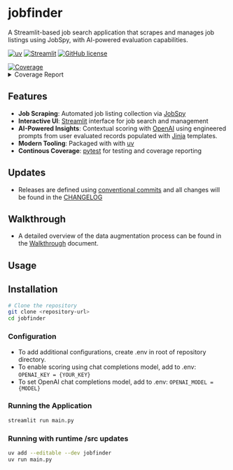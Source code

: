 # jobfinder

A Streamlit-based job search application that scrapes and manages job listings using JobSpy, with AI-powered evaluation capabilities.

[![uv](https://img.shields.io/endpoint?url=https://raw.githubusercontent.com/astral-sh/uv/main/assets/badge/v0.json)](https://github.com/astral-sh/uv)
[![Streamlit](https://static.streamlit.io/badges/streamlit_badge_black_white.svg)](https://streamlit.io/)
[![GitHub license](https://img.shields.io/github/license/maxo99/jobfinder)](https://github.com/maxo99/jobfinder/blob/main/LICENSE)
<!-- Pytest Coverage Comment:Begin --><a href=https://github.com/maxo99/jobfinder/blob/main/README.md><img alt=Coverage src=https://img.shields.io/badge/Coverage-70%25-yellow.svg /></a><details><summary>Coverage Report </summary><table><tr><th>File</th><th>Stmts</th><th>Miss</th><th>Cover</th><th>Missing</th></tr><tbody><tr><td colspan=5><b>src/jobfinder</b></td></tr><tr><td>&nbsp; &nbsp;<a href=https://github.com/maxo99/jobfinder/blob/main/src/jobfinder/__init__.py>__init__.py</a></td><td>30</td><td>3</td><td>90%</td><td><a href=https://github.com/maxo99/jobfinder/blob/main/src/jobfinder/__init__.py#L13>13</a>, <a href=https://github.com/maxo99/jobfinder/blob/main/src/jobfinder/__init__.py#L41-L44>41&ndash;44</a></td></tr><tr><td>&nbsp; &nbsp;<a href=https://github.com/maxo99/jobfinder/blob/main/src/jobfinder/bootstrap.py>bootstrap.py</a></td><td>26</td><td>10</td><td>62%</td><td><a href=https://github.com/maxo99/jobfinder/blob/main/src/jobfinder/bootstrap.py#L23-L31>23&ndash;31</a>, <a href=https://github.com/maxo99/jobfinder/blob/main/src/jobfinder/bootstrap.py#L38>38</a></td></tr><tr><td>&nbsp; &nbsp;<a href=https://github.com/maxo99/jobfinder/blob/main/src/jobfinder/model.py>model.py</a></td><td>154</td><td>9</td><td>94%</td><td><a href=https://github.com/maxo99/jobfinder/blob/main/src/jobfinder/model.py#L93>93</a>, <a href=https://github.com/maxo99/jobfinder/blob/main/src/jobfinder/model.py#L122>122</a>, <a href=https://github.com/maxo99/jobfinder/blob/main/src/jobfinder/model.py#L130>130</a>, <a href=https://github.com/maxo99/jobfinder/blob/main/src/jobfinder/model.py#L132>132</a>, <a href=https://github.com/maxo99/jobfinder/blob/main/src/jobfinder/model.py#L154-L156>154&ndash;156</a>, <a href=https://github.com/maxo99/jobfinder/blob/main/src/jobfinder/model.py#L187>187</a>, <a href=https://github.com/maxo99/jobfinder/blob/main/src/jobfinder/model.py#L207>207</a></td></tr><tr><td>&nbsp; &nbsp;<a href=https://github.com/maxo99/jobfinder/blob/main/src/jobfinder/session.py>session.py</a></td><td>99</td><td>35</td><td>65%</td><td><a href=https://github.com/maxo99/jobfinder/blob/main/src/jobfinder/session.py#L48-L50>48&ndash;50</a>, <a href=https://github.com/maxo99/jobfinder/blob/main/src/jobfinder/session.py#L53-L56>53&ndash;56</a>, <a href=https://github.com/maxo99/jobfinder/blob/main/src/jobfinder/session.py#L59-L60>59&ndash;60</a>, <a href=https://github.com/maxo99/jobfinder/blob/main/src/jobfinder/session.py#L63-L66>63&ndash;66</a>, <a href=https://github.com/maxo99/jobfinder/blob/main/src/jobfinder/session.py#L73>73</a>, <a href=https://github.com/maxo99/jobfinder/blob/main/src/jobfinder/session.py#L87-L88>87&ndash;88</a>, <a href=https://github.com/maxo99/jobfinder/blob/main/src/jobfinder/session.py#L94>94</a>, <a href=https://github.com/maxo99/jobfinder/blob/main/src/jobfinder/session.py#L105>105</a>, <a href=https://github.com/maxo99/jobfinder/blob/main/src/jobfinder/session.py#L120-L122>120&ndash;122</a>, <a href=https://github.com/maxo99/jobfinder/blob/main/src/jobfinder/session.py#L126-L137>126&ndash;137</a>, <a href=https://github.com/maxo99/jobfinder/blob/main/src/jobfinder/session.py#L149>149</a>, <a href=https://github.com/maxo99/jobfinder/blob/main/src/jobfinder/session.py#L153>153</a>, <a href=https://github.com/maxo99/jobfinder/blob/main/src/jobfinder/session.py#L164-L167>164&ndash;167</a></td></tr><tr><td colspan=5><b>src/jobfinder/adapters</b></td></tr><tr><td>&nbsp; &nbsp;<a href=https://github.com/maxo99/jobfinder/blob/main/src/jobfinder/adapters/chat_client.py>chat_client.py</a></td><td>23</td><td>12</td><td>48%</td><td><a href=https://github.com/maxo99/jobfinder/blob/main/src/jobfinder/adapters/chat_client.py#L16-L18>16&ndash;18</a>, <a href=https://github.com/maxo99/jobfinder/blob/main/src/jobfinder/adapters/chat_client.py#L24-L41>24&ndash;41</a></td></tr><tr><td>&nbsp; &nbsp;<a href=https://github.com/maxo99/jobfinder/blob/main/src/jobfinder/adapters/elasticsearch_client.py>elasticsearch_client.py</a></td><td>17</td><td>4</td><td>76%</td><td><a href=https://github.com/maxo99/jobfinder/blob/main/src/jobfinder/adapters/elasticsearch_client.py#L27>27</a>, <a href=https://github.com/maxo99/jobfinder/blob/main/src/jobfinder/adapters/elasticsearch_client.py#L39>39</a>, <a href=https://github.com/maxo99/jobfinder/blob/main/src/jobfinder/adapters/elasticsearch_client.py#L49>49</a>, <a href=https://github.com/maxo99/jobfinder/blob/main/src/jobfinder/adapters/elasticsearch_client.py#L59>59</a></td></tr><tr><td colspan=5><b>src/jobfinder/services</b></td></tr><tr><td>&nbsp; &nbsp;<a href=https://github.com/maxo99/jobfinder/blob/main/src/jobfinder/services/scoring_service.py>scoring_service.py</a></td><td>39</td><td>30</td><td>23%</td><td><a href=https://github.com/maxo99/jobfinder/blob/main/src/jobfinder/services/scoring_service.py#L14-L48>14&ndash;48</a></td></tr><tr><td>&nbsp; &nbsp;<a href=https://github.com/maxo99/jobfinder/blob/main/src/jobfinder/services/summarization_service.py>summarization_service.py</a></td><td>29</td><td>18</td><td>38%</td><td><a href=https://github.com/maxo99/jobfinder/blob/main/src/jobfinder/services/summarization_service.py#L19-L45>19&ndash;45</a></td></tr><tr><td colspan=5><b>src/jobfinder/utils</b></td></tr><tr><td>&nbsp; &nbsp;<a href=https://github.com/maxo99/jobfinder/blob/main/src/jobfinder/utils/__init__.py>__init__.py</a></td><td>7</td><td>1</td><td>86%</td><td><a href=https://github.com/maxo99/jobfinder/blob/main/src/jobfinder/utils/__init__.py#L8>8</a></td></tr><tr><td>&nbsp; &nbsp;<a href=https://github.com/maxo99/jobfinder/blob/main/src/jobfinder/utils/loader.py>loader.py</a></td><td>27</td><td>2</td><td>93%</td><td><a href=https://github.com/maxo99/jobfinder/blob/main/src/jobfinder/utils/loader.py#L20>20</a>, <a href=https://github.com/maxo99/jobfinder/blob/main/src/jobfinder/utils/loader.py#L33>33</a></td></tr><tr><td>&nbsp; &nbsp;<a href=https://github.com/maxo99/jobfinder/blob/main/src/jobfinder/utils/persistence.py>persistence.py</a></td><td>41</td><td>22</td><td>46%</td><td><a href=https://github.com/maxo99/jobfinder/blob/main/src/jobfinder/utils/persistence.py#L13-L17>13&ndash;17</a>, <a href=https://github.com/maxo99/jobfinder/blob/main/src/jobfinder/utils/persistence.py#L23-L39>23&ndash;39</a>, <a href=https://github.com/maxo99/jobfinder/blob/main/src/jobfinder/utils/persistence.py#L43-L44>43&ndash;44</a>, <a href=https://github.com/maxo99/jobfinder/blob/main/src/jobfinder/utils/persistence.py#L57-L59>57&ndash;59</a></td></tr><tr><td>&nbsp; &nbsp;<a href=https://github.com/maxo99/jobfinder/blob/main/src/jobfinder/utils/service_helpers.py>service_helpers.py</a></td><td>10</td><td>6</td><td>40%</td><td><a href=https://github.com/maxo99/jobfinder/blob/main/src/jobfinder/utils/service_helpers.py#L9-L14>9&ndash;14</a></td></tr><tr><td colspan=5><b>src/jobfinder/views</b></td></tr><tr><td>&nbsp; &nbsp;<a href=https://github.com/maxo99/jobfinder/blob/main/src/jobfinder/views/add_record.py>add_record.py</a></td><td>29</td><td>12</td><td>59%</td><td><a href=https://github.com/maxo99/jobfinder/blob/main/src/jobfinder/views/add_record.py#L27-L56>27&ndash;56</a></td></tr><tr><td>&nbsp; &nbsp;<a href=https://github.com/maxo99/jobfinder/blob/main/src/jobfinder/views/data_management.py>data_management.py</a></td><td>41</td><td>14</td><td>66%</td><td><a href=https://github.com/maxo99/jobfinder/blob/main/src/jobfinder/views/data_management.py#L30-L31>30&ndash;31</a>, <a href=https://github.com/maxo99/jobfinder/blob/main/src/jobfinder/views/data_management.py#L41-L49>41&ndash;49</a>, <a href=https://github.com/maxo99/jobfinder/blob/main/src/jobfinder/views/data_management.py#L59-L62>59&ndash;62</a></td></tr><tr><td>&nbsp; &nbsp;<a href=https://github.com/maxo99/jobfinder/blob/main/src/jobfinder/views/display_filters.py>display_filters.py</a></td><td>24</td><td>10</td><td>58%</td><td><a href=https://github.com/maxo99/jobfinder/blob/main/src/jobfinder/views/display_filters.py#L28-L30>28&ndash;30</a>, <a href=https://github.com/maxo99/jobfinder/blob/main/src/jobfinder/views/display_filters.py#L37-L40>37&ndash;40</a>, <a href=https://github.com/maxo99/jobfinder/blob/main/src/jobfinder/views/display_filters.py#L45-L47>45&ndash;47</a></td></tr><tr><td>&nbsp; &nbsp;<a href=https://github.com/maxo99/jobfinder/blob/main/src/jobfinder/views/find_jobs.py>find_jobs.py</a></td><td>39</td><td>6</td><td>85%</td><td><a href=https://github.com/maxo99/jobfinder/blob/main/src/jobfinder/views/find_jobs.py#L45>45</a>, <a href=https://github.com/maxo99/jobfinder/blob/main/src/jobfinder/views/find_jobs.py#L77-L82>77&ndash;82</a></td></tr><tr><td>&nbsp; &nbsp;<a href=https://github.com/maxo99/jobfinder/blob/main/src/jobfinder/views/individual_job_details.py>individual_job_details.py</a></td><td>53</td><td>17</td><td>68%</td><td><a href=https://github.com/maxo99/jobfinder/blob/main/src/jobfinder/views/individual_job_details.py#L34>34</a>, <a href=https://github.com/maxo99/jobfinder/blob/main/src/jobfinder/views/individual_job_details.py#L70>70</a>, <a href=https://github.com/maxo99/jobfinder/blob/main/src/jobfinder/views/individual_job_details.py#L74>74</a>, <a href=https://github.com/maxo99/jobfinder/blob/main/src/jobfinder/views/individual_job_details.py#L80-L95>80&ndash;95</a>, <a href=https://github.com/maxo99/jobfinder/blob/main/src/jobfinder/views/individual_job_details.py#L99-L100>99&ndash;100</a>, <a href=https://github.com/maxo99/jobfinder/blob/main/src/jobfinder/views/individual_job_details.py#L104-L107>104&ndash;107</a>, <a href=https://github.com/maxo99/jobfinder/blob/main/src/jobfinder/views/individual_job_details.py#L111>111</a></td></tr><tr><td>&nbsp; &nbsp;<a href=https://github.com/maxo99/jobfinder/blob/main/src/jobfinder/views/listings_overview.py>listings_overview.py</a></td><td>24</td><td>2</td><td>92%</td><td><a href=https://github.com/maxo99/jobfinder/blob/main/src/jobfinder/views/listings_overview.py#L106-L107>106&ndash;107</a></td></tr><tr><td>&nbsp; &nbsp;<a href=https://github.com/maxo99/jobfinder/blob/main/src/jobfinder/views/scoring_util.py>scoring_util.py</a></td><td>43</td><td>11</td><td>74%</td><td><a href=https://github.com/maxo99/jobfinder/blob/main/src/jobfinder/views/scoring_util.py#L36>36</a>, <a href=https://github.com/maxo99/jobfinder/blob/main/src/jobfinder/views/scoring_util.py#L61-L63>61&ndash;63</a>, <a href=https://github.com/maxo99/jobfinder/blob/main/src/jobfinder/views/scoring_util.py#L70-L88>70&ndash;88</a></td></tr><tr><td>&nbsp; &nbsp;<a href=https://github.com/maxo99/jobfinder/blob/main/src/jobfinder/views/summarization_util.py>summarization_util.py</a></td><td>49</td><td>27</td><td>45%</td><td><a href=https://github.com/maxo99/jobfinder/blob/main/src/jobfinder/views/summarization_util.py#L44-L82>44&ndash;82</a></td></tr><tr><td><b>TOTAL</b></td><td><b>823</b></td><td><b>251</b></td><td><b>70%</b></td><td>&nbsp;</td></tr></tbody></table></details>
<!-- Pytest Coverage Comment:End -->


## Features

- **Job Scraping**: Automated job listing collection via [JobSpy](https://github.com/speedyapply/JobSpy)
- **Interactive UI**: [Streamlit](https://streamlit.io/) interface for job search and management
- **AI-Powered Insights**: Contextual scoring with [OpenAI](https://openai.com/) using engineered prompts from user evaluated records populated with [Jinja](https://jinja.palletsprojects.com/en/stable/) templates. 
- **Modern Tooling**: Packaged with with [uv](https://docs.astral.sh/uv/)
- **Continous Coverage**: [pytest](https://docs.pytest.org/en/stable/) for testing and coverage reporting

## Updates
- Releases are defined using [conventional commits](https://www.conventionalcommits.org/en/v1.0.0/) and all changes will be found in the [CHANGELOG](CHANGELOG.md)


## Walkthrough
- A detailed overview of the data augmentation process can be found in the [Walkthrough](doc/walkthrough.md) document.

## Usage



## Installation

```bash
# Clone the repository
git clone <repository-url>
cd jobfinder
```


### Configuration
- To add additional configurations, create .env in root of repository directory.
- To enable scoring using chat completions model, add to .env:
` OPENAI_KEY = {YOUR_KEY} `
- To set OpenAI chat completions model, add to .env:
` OPENAI_MODEL = {MODEL} `

### Running the Application
```bash
streamlit run main.py
```
### Running with runtime /src updates

```bash
uv add --editable --dev jobfinder
uv run main.py